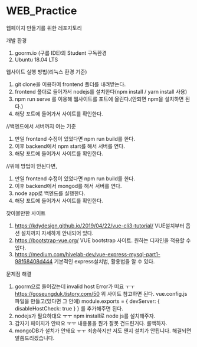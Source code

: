 # WEB_Practice
웹페이지 만들기를 위한 레포지토리

개발 환경
1. goorm.io (구름 IDE)의 Student 구독환경
2. Ubuntu 18.04 LTS

웹사이트 실행 방법(리눅스 환경 기준)
1. git clone을 이용하여 frontend 폴더를 내려받는다.
2. frontend 폴더로 들어가서 nodejs를 설치한다(npm install / yarn install 사용)
3. npm run serve 를 이용해 웹사이트를 포트에 올린다.(안되면 npm을 설치하면 된다.)
4. 해당 포트에 들어가서 사이트를 확인한다.

//백엔드에서 서버까지 여는 기준
1. 만일 frontend 수정이 있었다면 npm run build를 한다.
2. 이후 backend에서 npm start를 해서 서버를 연다.
3. 해당 포트에 들어가서 사이트를 확인한다.

//위에 방법이 안된다면,
1. 만일 frontend 수정이 있었다면 npm run build를 한다.
2. 이후 backend에서 mongod를 해서 서버를 연다.
3. node app로 백엔드를 실행한다.
4. 해당 포트에 들어가서 사이트를 확인한다.

찾아볼만한 사이트
1. https://kdydesign.github.io/2019/04/22/vue-cli3-tutorial/
VUE설치부터 옵션 설치까지 자세하게 안내되어 있다.
2. https://bootstrap-vue.org/
VUE bootstrap 사이트. 원하는 디자인을 적용할 수 있다.
3. https://medium.com/hivelab-dev/vue-express-mysql-part1-98f68408d444
기본적인 express설치법, 활용법을 알 수 있다.

문제점 해결
1. goorm으로 들어갔는데 invalid host Error가 떠요 ㅜㅜ
https://goseungduk.tistory.com/50
위 사이트 참고하면 된다.
vue.config.js 파일을 만들고(있다면 그 안에)
module.exports = {
 devServer: {
  disableHostCheck: true
 }
}
를 추가해주면 된다.
2. nodejs가 필요하대요 ㅜㅜ
npm install로 node js를 설치해주자.
3. 갑자기 페이지가 안떠요 ㅜㅜ
내용물을 뭔가 잘못 건드린거다. 롤백하자.
4. mongoDB가 설치가 안돼요 ㅜㅜ
죄송하지만 저도 왠지 설치가 안됩니다. 해결되면 말씀드리겠습니다.
